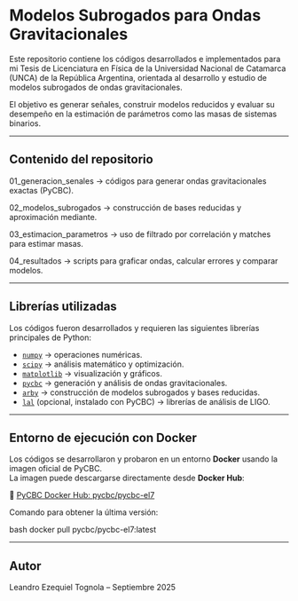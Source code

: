 # Modelos Subrogados para Ondas Gravitacionales

Este repositorio contiene los códigos desarrollados e implementados para mi Tesis de Licenciatura en Física  de la Universidad Nacional de Catamarca (UNCA) de la República Argentina, orientada al desarrollo y estudio de modelos subrogados de ondas gravitacionales.

El objetivo es generar señales, construir modelos reducidos y evaluar su desempeño en la estimación de parámetros como las masas de sistemas binarios.

---

## Contenido del repositorio

01_generacion_senales → códigos para generar ondas gravitacionales exactas (PyCBC).

02_modelos_subrogados → construcción de bases reducidas y aproximación mediante.

03_estimacion_parametros → uso de filtrado por correlación y matches para estimar masas.

04_resultados → scripts para graficar ondas, calcular errores y comparar modelos.

---

##  Librerías utilizadas

Los códigos fueron desarrollados y requieren las siguientes librerías principales de Python:

- [`numpy`](https://numpy.org/) → operaciones numéricas.
- [`scipy`](https://scipy.org/) → análisis matemático y optimización.
- [`matplotlib`](https://matplotlib.org/) → visualización y gráficos.
- [`pycbc`](https://pycbc.org/) → generación y análisis de ondas gravitacionales.
- [`arby`](https://github.com/ligo-cbc/arby) → construcción de modelos subrogados y bases reducidas.
- [`lal`](https://lscsoft.docs.ligo.org/lalsuite/lal/) (opcional, instalado con PyCBC) → librerías de análisis de LIGO.

---

## Entorno de ejecución con Docker

Los códigos se desarrollaron y probaron en un entorno **Docker** usando la imagen oficial de PyCBC.  
La imagen puede descargarse directamente desde **Docker Hub**:  

🔗 [PyCBC Docker Hub: pycbc/pycbc-el7](https://hub.docker.com/r/pycbc/pycbc-el7)  

Comando para obtener la última versión:  

bash
docker pull pycbc/pycbc-el7:latest

---

## Autor

Leandro Ezequiel Tognola – Septiembre 2025
